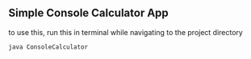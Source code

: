 ## Simple Console Calculator App

to use this, run this in terminal while navigating to the project directory
```bash
java ConsoleCalculator
```
